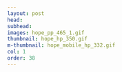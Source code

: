 ```yaml
---
layout: post
head: 
subhead: 
images: hope_pp_465_1.gif
thumbnail: hope_hp_350.gif
m-thumbnail: hope_mobile_hp_332.gif
col: 1
order: 38
---
```


